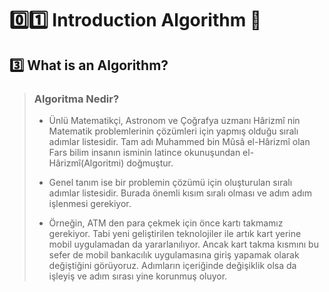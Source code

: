 # :zero::one: Introduction Algorithm :bookmark:
## :three: What is an Algorithm?
> ### Algoritma Nedir?
> * Ünlü Matematikçi, Astronom ve Çoğrafya uzmanı Hârizmî nin Matematik problemlerinin
çözümleri için yapmış olduğu sıralı adımlar listesidir. Tam adı Muhammed bin Mûsâ el-Hârizmî
olan Fars bilim insanın isminin latince okunuşundan el-Hârizmî(Algoritmi) doğmuştur.
>
> 
> * Genel tanım ise bir problemin çözümü için oluşturulan sıralı adımlar listesidir. Burada önemli kısım
sıralı olması ve adım adım işlenmesi gerekiyor.
> 
> 
> * Örneğin, ATM den para çekmek için önce kartı takmamız
gerekiyor. Tabi yeni geliştirilen teknolojiler ile artık kart yerine mobil uygulamadan da yararlanılıyor.
Ancak kart takma kısmını bu sefer de mobil bankacılık uygulamasına giriş yapamak olarak değiştiğini görüyoruz.
Adımların içeriğinde değişiklik olsa da işleyiş ve adım sırası yine korunmuş oluyor.